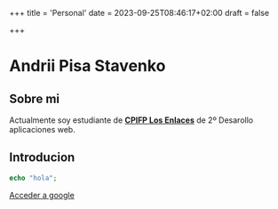 +++
title = 'Personal'
date = 2023-09-25T08:46:17+02:00
draft = false

+++

# Andrii Pisa Stavenko

## Sobre mi

Actualmente soy estudiante de [**CPIFP Los Enlaces**](https://cpilosenlaces.com/) de 2º Desarollo aplicaciones web.

## Introducion

```php
echo "hola";
```
[Acceder a google](http://google.com)
